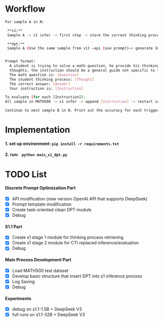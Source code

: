 # Workflow
 ```bash
For sample A in N:

  **s1:**
  Sample A -> s1 infer -> first stop -> store the current thinking process in [Thought]

  **dpt:**
  Sample A (Use the same sample from s1) –api (use prompt)–> generate 10 continuous instructions –> evaluate their correction ability


 Prompt format:
   A student is trying to solve a math question, he provide his thinking process, please provide an instruction that could help him better recheck and continue his  
   thoughts, the instruction should be a general guide not specific to this problem.
   The math question is: [Question]
   The student thinking process: [Thought]
   The correct answer: [Answer]
   Your instruction is: [Instruction]
 
 To evaluate (for each [Instruction]):  
 All sample in MATH500 -> s1 infer -> append [Instruction] -> restart infer -> new response -> compute the accuracy

Continue to next sample B in N. Print out the accuracy for each trigger instructions and select the best performance one. 
```

# Implementation
#### 1. set up environment:  ```pip install -r requirements.txt```  
#### 2. run: ``` python main_s1_dpt.py```  

# TODO List
#### Discrete Prompt Optimization Part
- [x] API modification (new version OpenAI API that supports DeepSeek)
- [x] Prompt template modification
- [x] Create task-oriented clean DPT module
- [x] Debug

#### S1.1 Part
- [x] Create s1 stage 1 module for thinking process retrieving
- [x] Create s1 stage 2 module for CTI replaced inference/evaluation
- [x] Debug

#### Main Process Development Part
- [x] Load MATH500 test dataset
- [x] Develop basic structure that insert DPT into s1 inference process
- [x] Log Saving
- [x] Debug

#### Experiments
- [x] debug on s1.1-1.5B + DeepSeek V3
- [x] full runs on s1.1-32B + DeepSeek V3
